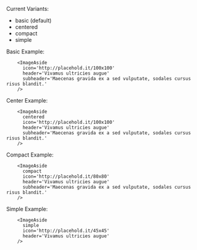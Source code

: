 Current Variants:
* basic (default)
* centered
* compact
* simple

Basic Example:

```example
    <ImageAside
      icon='http://placehold.it/100x100'
      header='Vivamus ultricies augue'
      subheader='Maecenas gravida ex a sed vulputate, sodales cursus risus blandit.'
    />
```

Center Example:

```example
    <ImageAside
      centered
      icon='http://placehold.it/100x100'
      header='Vivamus ultricies augue'
      subheader='Maecenas gravida ex a sed vulputate, sodales cursus risus blandit.'
    />
```

Compact Example:

```example
    <ImageAside
      compact
      icon='http://placehold.it/80x80'
      header='Vivamus ultricies augue'
      subheader='Maecenas gravida ex a sed vulputate, sodales cursus risus blandit.'
    />
```


Simple Example:

```example
    <ImageAside
      simple
      icon='http://placehold.it/45x45'
      header='Vivamus ultricies augue'
    />
```
